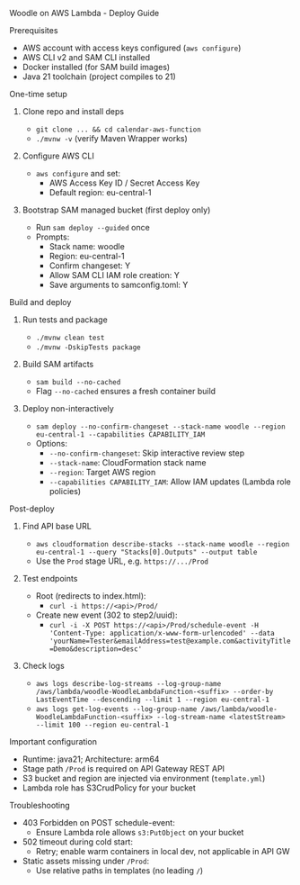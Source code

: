 Woodle on AWS Lambda - Deploy Guide

Prerequisites
- AWS account with access keys configured (`aws configure`)
- AWS CLI v2 and SAM CLI installed
- Docker installed (for SAM build images)
- Java 21 toolchain (project compiles to 21)

One-time setup
1) Clone repo and install deps
   - `git clone ... && cd calendar-aws-function`
   - `./mvnw -v` (verify Maven Wrapper works)

2) Configure AWS CLI
   - `aws configure` and set:
     - AWS Access Key ID / Secret Access Key
     - Default region: eu-central-1

3) Bootstrap SAM managed bucket (first deploy only)
   - Run `sam deploy --guided` once
   - Prompts:
     - Stack name: woodle
     - Region: eu-central-1
     - Confirm changeset: Y
     - Allow SAM CLI IAM role creation: Y
     - Save arguments to samconfig.toml: Y

Build and deploy
1) Run tests and package
   - `./mvnw clean test`
   - `./mvnw -DskipTests package`

2) Build SAM artifacts
   - `sam build --no-cached`
   - Flag `--no-cached` ensures a fresh container build

3) Deploy non-interactively
   - `sam deploy --no-confirm-changeset --stack-name woodle --region eu-central-1 --capabilities CAPABILITY_IAM`
   - Options:
     - `--no-confirm-changeset`: Skip interactive review step
     - `--stack-name`: CloudFormation stack name
     - `--region`: Target AWS region
     - `--capabilities CAPABILITY_IAM`: Allow IAM updates (Lambda role policies)

Post-deploy
1) Find API base URL
   - `aws cloudformation describe-stacks --stack-name woodle --region eu-central-1 --query "Stacks[0].Outputs" --output table`
   - Use the `Prod` stage URL, e.g. `https://.../Prod`

2) Test endpoints
   - Root (redirects to index.html):
     - `curl -i https://<api>/Prod/`
   - Create new event (302 to step2/uuid):
     - `curl -i -X POST https://<api>/Prod/schedule-event -H 'Content-Type: application/x-www-form-urlencoded' --data 'yourName=Tester&emailAddress=test@example.com&activityTitle=Demo&description=desc'`

3) Check logs
   - `aws logs describe-log-streams --log-group-name /aws/lambda/woodle-WoodleLambdaFunction-<suffix> --order-by LastEventTime --descending --limit 1 --region eu-central-1`
   - `aws logs get-log-events --log-group-name /aws/lambda/woodle-WoodleLambdaFunction-<suffix> --log-stream-name <latestStream> --limit 100 --region eu-central-1`

Important configuration
- Runtime: java21; Architecture: arm64
- Stage path `/Prod` is required on API Gateway REST API
- S3 bucket and region are injected via environment (`template.yml`)
- Lambda role has S3CrudPolicy for your bucket

Troubleshooting
- 403 Forbidden on POST schedule-event:
  - Ensure Lambda role allows `s3:PutObject` on your bucket
- 502 timeout during cold start:
  - Retry; enable warm containers in local dev, not applicable in API GW
- Static assets missing under `/Prod`:
  - Use relative paths in templates (no leading `/`)


